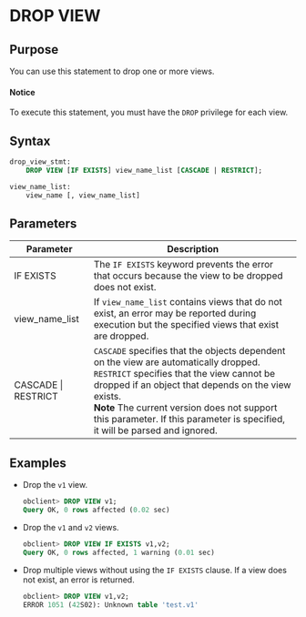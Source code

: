 # DROP VIEW

## Purpose

You can use this statement to drop one or more views.
  <main id="notice" type='notice'>
    <h4>Notice</h4>
    <p>To execute this statement, you must have the <code>DROP</code> privilege for each view. </p>
  </main>

## Syntax

```sql
drop_view_stmt:
    DROP VIEW [IF EXISTS] view_name_list [CASCADE | RESTRICT];

view_name_list:
    view_name [, view_name_list]
```

## Parameters

| **Parameter** | **Description** |
|---------------------|------------------------------------------------------------------------------------------------------------------------------------------------------|
| IF EXISTS | The `IF EXISTS` keyword prevents the error that occurs because the view to be dropped does not exist.  |
| view_name_list | If `view_name_list` contains views that do not exist, an error may be reported during execution but the specified views that exist are dropped.  |
| CASCADE \| RESTRICT | `CASCADE` specifies that the objects dependent on the view are automatically dropped.  `RESTRICT` specifies that the view cannot be dropped if an object that depends on the view exists.  <br>**Note** The current version does not support this parameter. If this parameter is specified, it will be parsed and ignored.</br>  |

## Examples

* Drop the `v1` view.

   ```sql
   obclient> DROP VIEW v1;
   Query OK, 0 rows affected (0.02 sec)
   ```

* Drop the `v1` and `v2` views.

   ```sql
   obclient> DROP VIEW IF EXISTS v1,v2;
   Query OK, 0 rows affected, 1 warning (0.01 sec)
   ```

* Drop multiple views without using the `IF EXISTS` clause. If a view does not exist, an error is returned.

   ```sql
   obclient> DROP VIEW v1,v2;
   ERROR 1051 (42S02): Unknown table 'test.v1'
   ```
